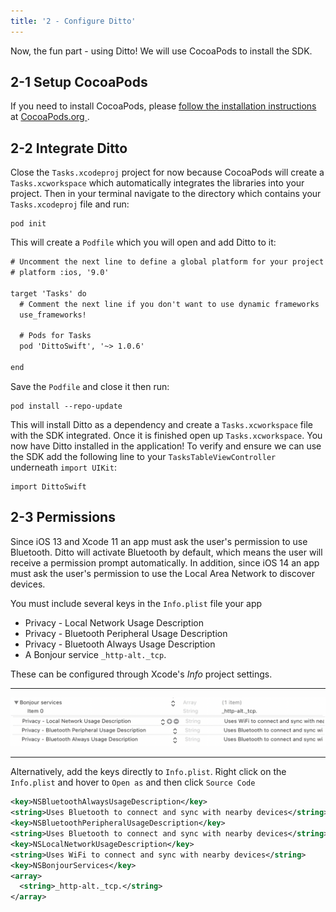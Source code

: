 ```yaml
---
title: '2 - Configure Ditto'
---
```


Now, the fun part - using Ditto! We will use CocoaPods to install the SDK.

## 2-1 Setup CocoaPods

If you need to install CocoaPods, please <a href="https://guides.cocoapods.org/using/getting-started.html" target="_blank"> follow the installation instructions </a> at <a href="https://cocoapods.org/" target="_blank"> CocoaPods.org </a>.

## 2-2 Integrate Ditto

Close the `Tasks.xcodeproj` project for now because CocoaPods will create a `Tasks.xcworkspace` which automatically integrates the libraries into your project. Then in your terminal navigate to the directory which contains your `Tasks.xcodeproj` file and run:

```
pod init
```

This will create a `Podfile` which you will open and add Ditto to it:

```xml title=Podfile
# Uncomment the next line to define a global platform for your project
# platform :ios, '9.0'

target 'Tasks' do
  # Comment the next line if you don't want to use dynamic frameworks
  use_frameworks!

  # Pods for Tasks
  pod 'DittoSwift', '~> 1.0.6'

end
```

Save the `Podfile` and close it then run:

```
pod install --repo-update
```

This will install Ditto as a dependency and create a `Tasks.xcworkspace` file with the SDK integrated. Once it is finished open up `Tasks.xcworkspace`.
You now have Ditto installed in the application! To verify and ensure we can use the SDK add the following line to your `TasksTableViewController` underneath `import UIKit`:


```
import DittoSwift
```

## 2-3 Permissions

Since iOS 13 and Xcode 11 an app must ask the user's permission to use
Bluetooth. Ditto will activate Bluetooth by default, which means the user will
receive a permission prompt automatically. In addition, since iOS 14 an app must
ask the user's permission to use the Local Area Network to discover devices.

You must include several keys in the `Info.plist` file your app
* Privacy - Local Network Usage Description
* Privacy - Bluetooth Peripheral Usage Description
* Privacy - Bluetooth Always Usage Description
* A Bonjour service `_http-alt._tcp`.

These can be configured through Xcode's _Info_ project settings.

***
![](./ios-permissions.png)
***

Alternatively, add the keys directly to `Info.plist`. Right click on the `Info.plist` and hover to `Open as` and then click `Source Code`

```xml title=Info.plist
<key>NSBluetoothAlwaysUsageDescription</key>
<string>Uses Bluetooth to connect and sync with nearby devices</string>
<key>NSBluetoothPeripheralUsageDescription</key>
<string>Uses Bluetooth to connect and sync with nearby devices</string>
<key>NSLocalNetworkUsageDescription</key>
<string>Uses WiFi to connect and sync with nearby devices</string>
<key>NSBonjourServices</key>
<array>
  <string>_http-alt._tcp.</string>
</array>
```

